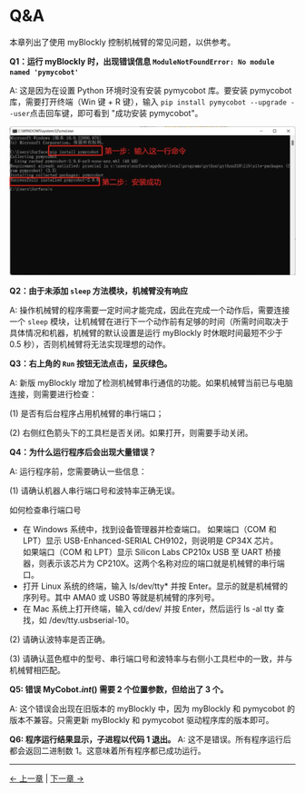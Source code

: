 # Q&A

本章列出了使用 myBlockly 控制机械臂的常见问题，以供参考。

**Q1：运行 myBlockly 时，出现错误信息 `ModuleNotFoundError: No module named 'pymycobot'`**

A: 这是因为在设置 Python 环境时没有安装 pymycobot 库。要安装 pymycobot 库，需要打开终端（Win 键 + R 键），输入 `pip install pymycobot --upgrade --user`点击回车键，即可看到 "成功安装 pymycobot"。

<img src="../../../resources/5-BasicApplication/5.2/5.2.1/img/Q&A/Q&A.jpg" style="zoom: 50%;" />

**Q2：由于未添加 `sleep` 方法模块，机械臂没有响应**

A: 操作机械臂的程序需要一定时间才能完成，因此在完成一个动作后，需要连接一个 `sleep` 模块，让机械臂在进行下一个动作前有足够的时间（所需时间取决于具体情况和机器，机械臂的默认设置是运行 myBlockly 时休眠时间最短不少于 0.5 秒），否则机械臂将无法实现理想的动作。

**Q3：右上角的 `Run` 按钮无法点击，呈灰绿色。**

A: 新版 myBlockly 增加了检测机械臂串行通信的功能。如果机械臂当前已与电脑连接，则需要进行检查：

(1) 是否有后台程序占用机械臂的串行端口；

(2) 右侧红色箭头下的工具栏是否关闭。如果打开，则需要手动关闭。

**Q4：为什么运行程序后会出现大量错误？**

A: 运行程序前，您需要确认一些信息：

(1) 请确认机器人串行端口号和波特率正确无误。

如何检查串行端口号

- 在 Windows 系统中，找到设备管理器并检查端口。 如果端口（COM 和 LPT）显示 USB-Enhanced-SERIAL CH9102，则说明是 CP34X 芯片。  
  如果端口（COM 和 LPT）显示 Silicon Labs CP210x USB 至 UART 桥接器，则表示该芯片为 CP210X。这两个名称对应的端口就是机械臂的串行端口。
- 打开 Linux 系统的终端，输入 ls/dev/tty\* 并按 Enter。显示的就是机械臂的序列号。其中 AMA0 或 USB0 等就是机械臂的序列号。
- 在 Mac 系统上打开终端，输入 cd/dev/ 并按 Enter，然后运行 ls -al tty 查找，如 /dev/tty.usbserial-10。

(2) 请确认波特率是否正确。

(3) 请确认蓝色框中的型号、串行端口号和波特率与右侧小工具栏中的一致，并与机械臂相匹配。

**Q5: 错误 MyCobot._int_() 需要 2 个位置参数，但给出了 3 个。**

A: 这个错误会出现在旧版本的 myBlockly 中，因为 myBlockly 和 pymycobot 的版本不兼容。只需更新 myBlockly 和 pymycobot 驱动程序库的版本即可。

**Q6: 程序运行结果显示，子进程以代码 1 退出。**
A: 这不是错误。所有程序运行后都会返回二进制数 1。这意味着所有程序都已成功运行。

---

[← 上一章](./5.1.3-interface_description.md) | [下一章 →](../5.2-RobotControlPort.md)